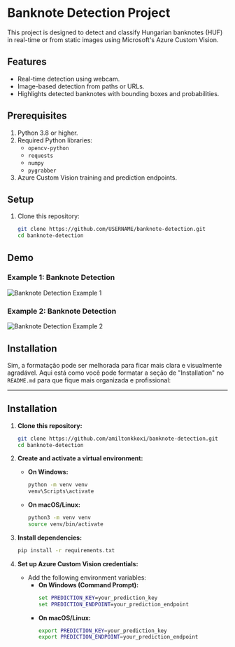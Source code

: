 # Banknote Detection Project

This project is designed to detect and classify Hungarian banknotes (HUF) in real-time or from static images using Microsoft's Azure Custom Vision.

## Features

- Real-time detection using webcam.
- Image-based detection from paths or URLs.
- Highlights detected banknotes with bounding boxes and probabilities.

## Prerequisites

1. Python 3.8 or higher.
2. Required Python libraries:
   - `opencv-python`
   - `requests`
   - `numpy`
   - `pygrabber`
3. Azure Custom Vision training and prediction endpoints.

## Setup

1. Clone this repository:
   ```bash
   git clone https://github.com/USERNAME/banknote-detection.git
   cd banknote-detection
## Demo

### Example 1: Banknote Detection
![Banknote Detection Example 1](images/test.png)

### Example 2: Banknote Detection
![Banknote Detection Example 2](images/test2.png)


## Installation
Sim, a formatação pode ser melhorada para ficar mais clara e visualmente agradável. Aqui está como você pode formatar a seção de "Installation" no `README.md` para que fique mais organizada e profissional:

---

## Installation

1. **Clone this repository:**
   ```bash
   git clone https://github.com/amiltonkkoxi/banknote-detection.git
   cd banknote-detection
   ```

2. **Create and activate a virtual environment:**
   - **On Windows:**
     ```bash
     python -m venv venv
     venv\Scripts\activate
     ```
   - **On macOS/Linux:**
     ```bash
     python3 -m venv venv
     source venv/bin/activate
     ```

3. **Install dependencies:**
   ```bash
   pip install -r requirements.txt
   ```

4. **Set up Azure Custom Vision credentials:**
   - Add the following environment variables:
     - **On Windows (Command Prompt):**
       ```cmd
       set PREDICTION_KEY=your_prediction_key
       set PREDICTION_ENDPOINT=your_prediction_endpoint
       ```
     - **On macOS/Linux:**
       ```bash
       export PREDICTION_KEY=your_prediction_key
       export PREDICTION_ENDPOINT=your_prediction_endpoint
       ```

